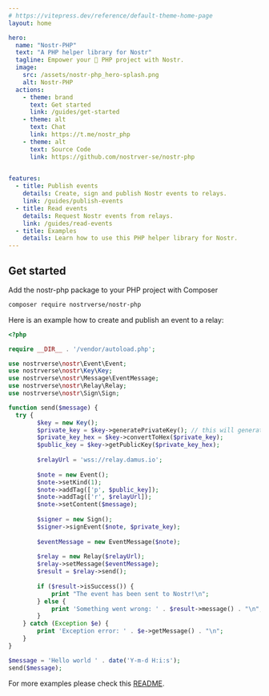 ```yaml
---
# https://vitepress.dev/reference/default-theme-home-page
layout: home

hero:
  name: "Nostr-PHP"
  text: "A PHP helper library for Nostr"
  tagline: Empower your 🐘 PHP project with Nostr.
  image:
    src: /assets/nostr-php_hero-splash.png
    alt: Nostr-PHP
  actions:
    - theme: brand
      text: Get started
      link: /guides/get-started
    - theme: alt
      text: Chat
      link: https://t.me/nostr_php    
    - theme: alt
      text: Source Code
      link: https://github.com/nostrver-se/nostr-php
    

features:
  - title: Publish events
    details: Create, sign and publish Nostr events to relays.
    link: /guides/publish-events
  - title: Read events
    details: Request Nostr events from relays.
    link: /guides/read-events
  - title: Examples
    details: Learn how to use this PHP helper library for Nostr.  
---
```


## Get started

Add the nostr-php package to your PHP project with Composer

```bash
composer require nostrverse/nostr-php
```

Here is an example how to create and publish an event to a relay:

```php
<?php

require __DIR__ . '/vendor/autoload.php';

use nostrverse\nostr\Event\Event;
use nostrverse\nostr\Key\Key;
use nostrverse\nostr\Message\EventMessage;
use nostrverse\nostr\Relay\Relay;
use nostrverse\nostr\Sign\Sign;

function send($message) {  
  try {        
        $key = new Key();
        $private_key = $key->generatePrivateKey(); // this will generate a private key
        $private_key_hex = $key->convertToHex($private_key);
        $public_key = $key->getPublicKey($private_key_hex);
        
        $relayUrl = 'wss://relay.damus.io';
        
        $note = new Event();
        $note->setKind(1);
        $note->addTag(['p', $public_key]);
        $note->addTag(['r', $relayUrl]);
        $note->setContent($message);
        
        $signer = new Sign();
        $signer->signEvent($note, $private_key);        
        
        $eventMessage = new EventMessage($note);
        
        $relay = new Relay($relayUrl);  
        $relay->setMessage($eventMessage);      
        $result = $relay->send();
        
        if ($result->isSuccess()) {
            print "The event has been sent to Nostr!\n";
        } else {
            print 'Something went wrong: ' . $result->message() . "\n";
        }
    } catch (Exception $e) {
        print 'Exception error: ' . $e->getMessage() . "\n";
    }
}

$message = 'Hello world ' . date('Y-m-d H:i:s');
send($message);

```
For more examples please check this [README](https://github.com/nostrver-se/nostr-php/blob/main/README.md).